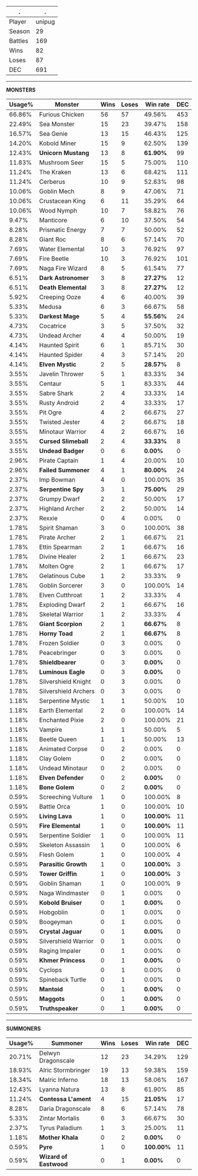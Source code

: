 .|.
|-|-
Player|unipug
Season|29
Battles|169
Wins|82
Loses|87
DEC|691

---
**MONSTERS**

Usage%|Monster|Wins|Loses|Win rate|DEC|
-|-|-|-|-|-|
66.86%|Furious Chicken|56|57|49.56%|453|
22.49%|Sea Monster|15|23|39.47%|158|
16.57%|Sea Genie|13|15|46.43%|125|
14.20%|Kobold Miner|15|9|62.50%|139|
12.43%|**Unicorn Mustang**|13|8|**61.90%**|99|
11.83%|Mushroom Seer|15|5|75.00%|110|
11.24%|The Kraken|13|6|68.42%|111|
11.24%|Cerberus|10|9|52.63%|98|
10.06%|Goblin Mech|8|9|47.06%|71|
10.06%|Crustacean King|6|11|35.29%|64|
10.06%|Wood Nymph|10|7|58.82%|76|
9.47%|Manticore|6|10|37.50%|54|
8.28%|Prismatic Energy|7|7|50.00%|52|
8.28%|Giant Roc|8|6|57.14%|70|
7.69%|Water Elemental|10|3|76.92%|97|
7.69%|Fire Beetle|10|3|76.92%|101|
7.69%|Naga Fire Wizard|8|5|61.54%|77|
6.51%|**Dark Astronomer**|3|8|**27.27%**|12|
6.51%|**Death Elemental**|3|8|**27.27%**|12|
5.92%|Creeping Ooze|4|6|40.00%|39|
5.33%|Medusa|6|3|66.67%|58|
5.33%|**Darkest Mage**|5|4|**55.56%**|24|
4.73%|Cocatrice|3|5|37.50%|32|
4.73%|Undead Archer|4|4|50.00%|19|
4.14%|Haunted Spirit|6|1|85.71%|30|
4.14%|Haunted Spider|4|3|57.14%|20|
4.14%|**Elven Mystic**|2|5|**28.57%**|8|
3.55%|Javelin Thrower|5|1|83.33%|34|
3.55%|Centaur|5|1|83.33%|44|
3.55%|Sabre Shark|2|4|33.33%|14|
3.55%|Rusty Android|2|4|33.33%|17|
3.55%|Pit Ogre|4|2|66.67%|27|
3.55%|Twisted Jester|4|2|66.67%|18|
3.55%|Minotaur Warrior|4|2|66.67%|16|
3.55%|**Cursed Slimeball**|2|4|**33.33%**|8|
3.55%|**Undead Badger**|0|6|**0.00%**|0|
2.96%|Pirate Captain|1|4|20.00%|10|
2.96%|**Failed Summoner**|4|1|**80.00%**|24|
2.37%|Imp Bowman|4|0|100.00%|35|
2.37%|**Serpentine Spy**|3|1|**75.00%**|29|
2.37%|Grumpy Dwarf|2|2|50.00%|17|
2.37%|Highland Archer|2|2|50.00%|14|
2.37%|Rexxie|0|4|0.00%|0|
1.78%|Spirit Shaman|3|0|100.00%|38|
1.78%|Pirate Archer|2|1|66.67%|21|
1.78%|Ettin Spearman|2|1|66.67%|16|
1.78%|Divine Healer|2|1|66.67%|23|
1.78%|Molten Ogre|2|1|66.67%|17|
1.78%|Gelatinous Cube|1|2|33.33%|9|
1.78%|Goblin Sorcerer|3|0|100.00%|14|
1.78%|Elven Cutthroat|1|2|33.33%|4|
1.78%|Exploding Dwarf|2|1|66.67%|16|
1.78%|Skeletal Warrior|1|2|33.33%|4|
1.78%|**Giant Scorpion**|2|1|**66.67%**|8|
1.78%|**Horny Toad**|2|1|**66.67%**|8|
1.78%|Frozen Soldier|0|3|0.00%|0|
1.78%|Peacebringer|0|3|0.00%|0|
1.78%|**Shieldbearer**|0|3|**0.00%**|0|
1.78%|**Luminous Eagle**|0|3|**0.00%**|0|
1.78%|Silvershield Knight|0|3|0.00%|0|
1.78%|Silvershield Archers|0|3|0.00%|0|
1.18%|Serpentine Mystic|1|1|50.00%|10|
1.18%|Earth Elemental|2|0|100.00%|14|
1.18%|Enchanted Pixie|2|0|100.00%|21|
1.18%|Vampire|1|1|50.00%|5|
1.18%|Beetle Queen|1|1|50.00%|13|
1.18%|Animated Corpse|0|2|0.00%|0|
1.18%|Clay Golem|0|2|0.00%|0|
1.18%|Undead Minotaur|0|2|0.00%|0|
1.18%|**Elven Defender**|0|2|**0.00%**|0|
1.18%|**Bone Golem**|0|2|**0.00%**|0|
0.59%|Screeching Vulture|1|0|100.00%|8|
0.59%|Battle Orca|1|0|100.00%|10|
0.59%|**Living Lava**|1|0|**100.00%**|11|
0.59%|**Fire Elemental**|1|0|**100.00%**|11|
0.59%|Serpentine Soldier|1|0|100.00%|11|
0.59%|Skeleton Assassin|1|0|100.00%|6|
0.59%|Flesh Golem|1|0|100.00%|4|
0.59%|**Parasitic Growth**|1|0|**100.00%**|3|
0.59%|**Tower Griffin**|1|0|**100.00%**|3|
0.59%|Goblin Shaman|1|0|100.00%|9|
0.59%|Naga Windmaster|0|1|0.00%|0|
0.59%|**Kobold Bruiser**|0|1|**0.00%**|0|
0.59%|Hobgoblin|0|1|0.00%|0|
0.59%|Boogeyman|0|1|0.00%|0|
0.59%|**Crystal Jaguar**|0|1|**0.00%**|0|
0.59%|Silvershield Warrior|0|1|0.00%|0|
0.59%|Raging Impaler|0|1|0.00%|0|
0.59%|**Khmer Princess**|0|1|**0.00%**|0|
0.59%|Cyclops|0|1|0.00%|0|
0.59%|Spineback Turtle|0|1|0.00%|0|
0.59%|**Mantoid**|0|1|**0.00%**|0|
0.59%|**Maggots**|0|1|**0.00%**|0|
0.59%|**Truthspeaker**|0|1|**0.00%**|0|

---
**SUMMONERS**

Usage%|Summoner|Wins|Loses|Win rate|DEC|
-|-|-|-|-|-|
20.71%|Delwyn Dragonscale|12|23|34.29%|129|
18.93%|Alric Stormbringer|19|13|59.38%|159|
18.34%|Malric Inferno|18|13|58.06%|167|
12.43%|Lyanna Natura|13|8|61.90%|85|
11.24%|**Contessa L'ament**|4|15|**21.05%**|17|
8.28%|Daria Dragonscale|8|6|57.14%|78|
5.33%|Zintar Mortalis|6|3|66.67%|30|
2.37%|Tyrus Paladium|1|3|25.00%|11|
1.18%|**Mother Khala**|0|2|**0.00%**|0|
0.59%|**Pyre**|1|0|**100.00%**|11|
0.59%|**Wizard of Eastwood**|0|1|**0.00%**|0|
